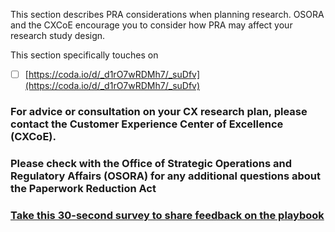 This section describes PRA considerations when planning research. OSORA and the CXCoE encourage you to consider how PRA may affect your research study design. 

This section specifically touches on

- [ ] [https://coda.io/d/_d1rO7wRDMh7/_suDfv](https://coda.io/d/_d1rO7wRDMh7/_suDfv) 



### For advice or consultation on your CX research plan,  please contact the Customer Experience Center of Excellence (CXCoE). 



### Please check with the Office of Strategic Operations and Regulatory Affairs (OSORA) for any additional questions about the Paperwork Reduction Act

### [Take this 30-second survey to share feedback on the playbook](https://touchpoints.app.cloud.gov/touchpoints/e23d80bc/submit)

